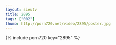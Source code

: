 ```yaml
--- 
layout: sieutv
title: 2895
tags: ["002"]
thumb: http://porn720.net/video/2895/poster.jpg
---
```

{% include porn720 key="2895" %} 
